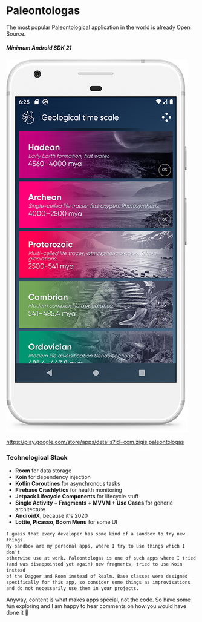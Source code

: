 # Paleontologas

The most popular Paleontological application in the world is already Open Source.
##### Minimum Android SDK 21

![alt text](https://github.com/edgar-zigis/Paleontologas/blob/master/sample.png?raw=true)

https://play.google.com/store/apps/details?id=com.zigis.paleontologas

### Technological Stack

- **Room** for data storage
- **Koin** for dependency injection
- **Kotlin Coroutines** for asynchronous tasks
- **Firebase Crashlytics** for health monitoring
- **Jetpack Lifecycle Components** for lifecycle stuff
- **Single Activity + Fragments + MVVM + Use Cases** for generic architecture
- **AndroidX**, because it's 2020
- **Lottie, Picasso, Boom Menu** for some UI

```
I guess that every developer has some kind of a sandbox to try new things. 
My sandbox are my personal apps, where I try to use things which I don't 
otherwise use at work. Paleontologas is one of such apps where I tried 
(and was disappointed yet again) new fragments, tried to use Koin instead 
of the Dagger and Room instead of Realm. Base classes were designed 
specifically for this app, so consider some things as improvisations 
and do not necessarily use them in your projects. 
```

Anyway, content is what makes apps special, not the code. So have some fun exploring and I am happy to hear comments on how you would have done it 🦖
